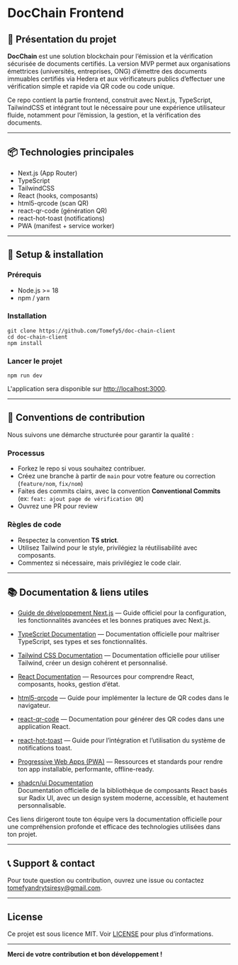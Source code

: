 # DocChain Frontend

## 👋 Présentation du projet

**DocChain** est une solution blockchain pour l’émission et la vérification sécurisée de documents certifiés. La version MVP permet aux organisations émettrices (universités, entreprises, ONG) d’émettre des documents immuables certifiés via Hedera et aux vérificateurs publics d’effectuer une vérification simple et rapide via QR code ou code unique.

Ce repo contient la partie frontend, construit avec Next.js, TypeScript, TailwindCSS et intégrant tout le nécessaire pour une expérience utilisateur fluide, notamment pour l’émission, la gestion, et la vérification des documents.

---

## 📦 Technologies principales

- Next.js (App Router)
- TypeScript
- TailwindCSS
- React (hooks, composants)
- html5-qrcode (scan QR)
- react-qr-code (génération QR)
- react-hot-toast (notifications)
- PWA (manifest + service worker)

---

## 🔧 Setup & installation

### Prérequis

- Node.js >= 18
- npm / yarn

### Installation

```
git clone https://github.com/Tomefy5/doc-chain-client
cd doc-chain-client
npm install
```

### Lancer le projet

```
npm run dev
```

L'application sera disponible sur [http://localhost:3000](http://localhost:3000).

---

## 📝 Conventions de contribution

Nous suivons une démarche structurée pour garantir la qualité :

### Processus

- Forkez le repo si vous souhaitez contribuer.
- Créez une branche à partir de `main` pour votre feature ou correction (`feature/nom`, `fix/nom`)
- Faites des commits clairs, avec la convention **Conventional Commits** (ex: `feat: ajout page de vérification QR`)
- Ouvrez une PR pour review

### Règles de code

- Respectez la convention **TS strict**.
- Utilisez Tailwind pour le style, privilégiez la réutilisabilité avec composants.
- Commentez si nécessaire, mais privilégiez le code clair.


---

## 📚 Documentation & liens utiles

- [Guide de développement Next.js](https://nextjs.org/docs) — Guide officiel pour la configuration, les fonctionnalités avancées et les bonnes pratiques avec Next.js.

- [TypeScript Documentation](https://www.typescriptlang.org/docs/) — Documentation officielle pour maîtriser TypeScript, ses types et ses fonctionnalités.

- [Tailwind CSS Documentation](https://tailwindcss.com/docs) — Documentation officielle pour utiliser Tailwind, créer un design cohérent et personnalisé.

- [React Documentation](https://reactjs.org/docs/getting-started.html) — Resources pour comprendre React, composants, hooks, gestion d’état.

- [html5-qrcode](https://github.com/mebjas/html5-qrcode/wiki) — Guide pour implémenter la lecture de QR codes dans le navigateur.

- [react-qr-code](https://github.com/rosskhanas/react-qr-code) — Documentation pour générer des QR codes dans une application React.

- [react-hot-toast](https://react-hot-toast.com/docs) — Guide pour l’intégration et l’utilisation du système de notifications toast.

- [Progressive Web Apps (PWA)](https://web.dev/progressive-web-apps/) — Ressources et standards pour rendre ton app installable, performante, offline-ready.

- [shadcn/ui Documentation](https://ui.shadcn.com/docs)  
  Documentation officielle de la bibliothèque de composants React basés sur Radix UI, avec un design system moderne, accessible, et hautement personnalisable.


Ces liens dirigeront toute ton équipe vers la documentation officielle pour une compréhension profonde et efficace des technologies utilisées dans ton projet.

---

## 📞 Support & contact

Pour toute question ou contribution, ouvrez une issue ou contactez tomefyandrytsiresy@gmail.com.

---

## License

Ce projet est sous licence MIT. Voir [LICENSE](LICENSE) pour plus d’informations.

---

**Merci de votre contribution et bon développement !**
